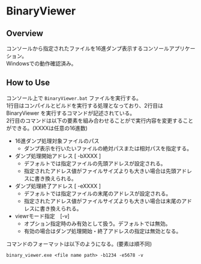 # BinaryViewer

## Overview
コンソールから指定されたファイルを16進ダンプ表示するコンソールアプリケーション。  
Windowsでの動作確認済み。

## How to Use  
コンソール上で `BinaryViewer.bat` ファイルを実行する。  
1行目はコンパイルとビルドを実行する処理となっており、2行目は BinaryViewer を実行するコマンドが記述されている。  
2行目のコマンドは以下の要素を組み合わせることがで実行内容を変更することができる。(XXXXは任意の16進数)

- 16進ダンプ処理対象ファイルのパス
  - ダンプ表示を行いたいファイルの絶対パスまたは相対パスを指定する。
- ダンプ処理開始アドレス [ -bXXXX ]
  - デフォルトでは指定ファイルの先頭アドレスが設定される。
  - 指定されたアドレス値がファイルサイズよりも大きい場合は先頭アドレスに書き換えられる。
- ダンプ処理終了アドレス [ -eXXXX ]
  - デフォルトでは指定ファイルの末尾のアドレスが設定される。
  - 指定されたアドレス値がファイルサイズよりも大きい場合は末尾のアドレスに書き換えられる。
- viewrモード指定　[-v]
  - オプション指定時のみ有効として扱う。デフォルトでは無効。
  - 有効の場合はダンプ処理開始・終了アドレスの指定は無効となる。

コマンドのフォーマットは以下のようになる。(要素は順不同)
```
binary_viewer.exe <file name path> -b1234 -e5678 -v
```
